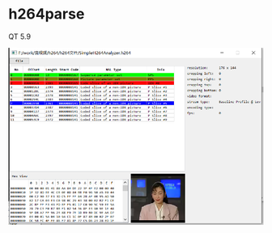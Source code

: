 # h264parse

QT 5.9



![image](https://github.com/perfectBigMan/h264parse/blob/master/image/1.PNG)
